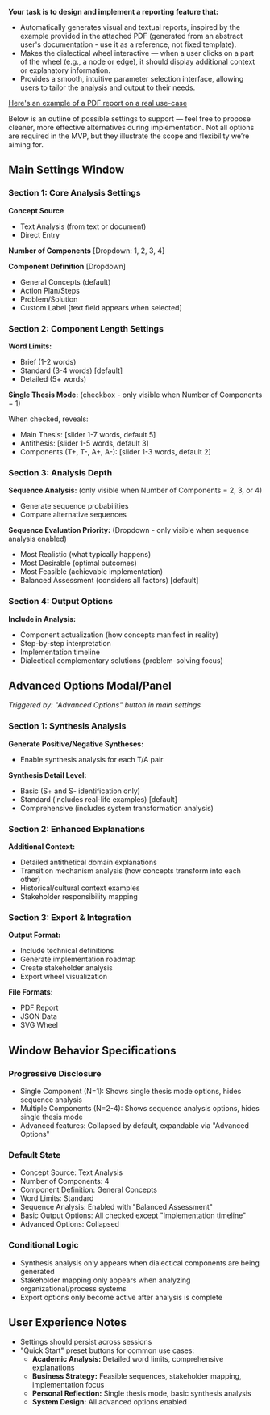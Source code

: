 **Your task is to design and implement a reporting feature that:**

- Automatically generates visual and textual reports, inspired by the example provided in the attached PDF (generated from an abstract user's documentation - use it as a reference, not fixed template).
- Makes the dialectical wheel interactive — when a user clicks on a part of the wheel (e.g., a node or edge), it should display additional context or explanatory information.
- Provides a smooth, intuitive parameter selection interface, allowing users to tailor the analysis and output to their needs.

[Here's an example of a PDF report on a real use-case](./Char-Em%20Actions%20Corrected.pdf)

Below is an outline of possible settings to support — feel free to propose cleaner, more effective alternatives during implementation. Not all options are required in the MVP, but they illustrate the scope and flexibility we’re aiming for.

## Main Settings Window
### Section 1: Core Analysis Settings
**Concept Source**
- Text Analysis (from text or document)  
- Direct Entry

**Number of Components** [Dropdown: 1, 2, 3, 4]

**Component Definition** [Dropdown]
- General Concepts (default)
- Action Plan/Steps  
- Problem/Solution
- Custom Label [text field appears when selected]

### Section 2: Component Length Settings

**Word Limits:**
- Brief (1-2 words)
- Standard (3-4 words) [default]
- Detailed (5+ words)

**Single Thesis Mode:** (checkbox - only visible when Number of Components = 1)

When checked, reveals:
- Main Thesis: [slider 1-7 words, default 5]
- Antithesis: [slider 1-5 words, default 3]  
- Components (T+, T-, A+, A-): [slider 1-3 words, default 2]

### Section 3: Analysis Depth

**Sequence Analysis:** (only visible when Number of Components = 2, 3, or 4)
- Generate sequence probabilities
- Compare alternative sequences

**Sequence Evaluation Priority:** (Dropdown - only visible when sequence analysis enabled)
- Most Realistic (what typically happens)
- Most Desirable (optimal outcomes)  
- Most Feasible (achievable implementation)
- Balanced Assessment (considers all factors) [default]

### Section 4: Output Options

**Include in Analysis:**
- Component actualization (how concepts manifest in reality)
- Step-by-step interpretation  
- Implementation timeline
- Dialectical complementary solutions (problem-solving focus)

## Advanced Options Modal/Panel

*Triggered by: "Advanced Options" button in main settings*

### Section 1: Synthesis Analysis

**Generate Positive/Negative Syntheses:**
- Enable synthesis analysis for each T/A pair

**Synthesis Detail Level:**
- Basic (S+ and S- identification only)
- Standard (includes real-life examples) [default]
- Comprehensive (includes system transformation analysis)

### Section 2: Enhanced Explanations

**Additional Context:**
- Detailed antithetical domain explanations
- Transition mechanism analysis (how concepts transform into each other)
- Historical/cultural context examples
- Stakeholder responsibility mapping

### Section 3: Export & Integration

**Output Format:**
- Include technical definitions
- Generate implementation roadmap
- Create stakeholder analysis
- Export wheel visualization

**File Formats:**
- PDF Report 
- JSON Data 
- SVG Wheel

## Window Behavior Specifications

### Progressive Disclosure
- Single Component (N=1): Shows single thesis mode options, hides sequence analysis
- Multiple Components (N=2-4): Shows sequence analysis options, hides single thesis mode
- Advanced features: Collapsed by default, expandable via "Advanced Options"
### Default State
- Concept Source: Text Analysis
- Number of Components: 4
- Component Definition: General Concepts  
- Word Limits: Standard
- Sequence Analysis: Enabled with "Balanced Assessment"
- Basic Output Options: All checked except "Implementation timeline"
- Advanced Options: Collapsed
### Conditional Logic
- Synthesis analysis only appears when dialectical components are being generated
- Stakeholder mapping only appears when analyzing organizational/process systems
- Export options only become active after analysis is complete
## User Experience Notes
- Settings should persist across sessions
- "Quick Start" preset buttons for common use cases:
  - **Academic Analysis:** Detailed word limits, comprehensive explanations
  - **Business Strategy:** Feasible sequences, stakeholder mapping, implementation focus
  - **Personal Reflection:** Single thesis mode, basic synthesis analysis
  - **System Design:** All advanced options enabled